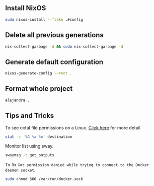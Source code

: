 ## Install NixOS
```bash 
sudo nixos-install --flake .#config
```

## Delete all previous generations
```bash 
nix-collect-garbage -d && sudo nix-collect-garbage -d
```

## Generate default configuration
```bash 
nixos-generate-config --root .
```

## Format whole project
```bash 
alejandra .
```




## Tips and Tricks

To see octal file permissions on a Linux. [Click here](https://www.cyberciti.biz/faq/get-octal-file-permissions-from-command-line-on-linuxunix/) for more detail.
```bash 
stat -c '%A %a %n' destination
```

Monitor list using sway.
```bash 
swaymsg -t get_outputs
```

To fix `Got permission denied while trying to connect to the Docker daemon socket`.
```bash 
sudo chmod 666 /var/run/docker.sock
```
